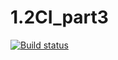# 1.2CI_part3
[![Build status](https://ci.appveyor.com/api/projects/status/8q72088s513l6d5o?svg=true)](https://ci.appveyor.com/project/elenaslavutina/1-2ci-part3)